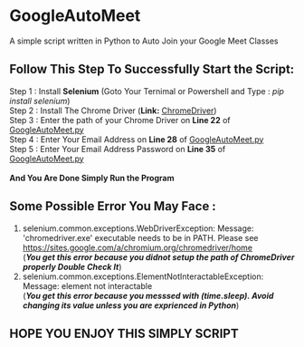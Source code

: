 # GoogleAutoMeet
A simple script written in Python to Auto Join your Google Meet Classes
## Follow This Step To Successfully Start the Script:
Step 1 : Install **Selenium** (Goto Your Ternimal or Powershell and Type : *pip install selenium*) <br/>
Step 2 : Install The Chrome Driver (**Link:** [ChromeDriver](https://chromedriver.chromium.org/)) <br/>
Step 3 : Enter the path of your Chrome Driver on **Line 22** of [GoogleAutoMeet.py](https://github.com/Ajharul7/GoogleAutoMeet/blob/main/GoogleAutoMeet.py) <br/>
Step 4 : Enter Your Email Address on **Line 28** of [GoogleAutoMeet.py](https://github.com/Ajharul7/GoogleAutoMeet/blob/main/GoogleAutoMeet.py) <br/>
Step 5 : Enter Your Email Address Password on **Line 35** of [GoogleAutoMeet.py](https://github.com/Ajharul7/GoogleAutoMeet/blob/main/GoogleAutoMeet.py) <br/>
<br/>
**And You Are Done Simply Run the Program** <br/>
## Some Possible Error You May Face :
1. selenium.common.exceptions.WebDriverException: Message: 'chromedriver.exe' executable needs to be in PATH. Please see https://sites.google.com/a/chromium.org/chromedriver/home<br/>
(***You get this error because you didnot setup the path of ChromeDriver properly Double Check It***)<br/>
2. selenium.common.exceptions.ElementNotInteractableException: Message: element not interactable <br/>
(***You get this error because you messsed with ***(**time.sleep**)***. Avoid changing its value unless you are exprienced in Python***) <br/>

## HOPE YOU ENJOY THIS SIMPLY SCRIPT



